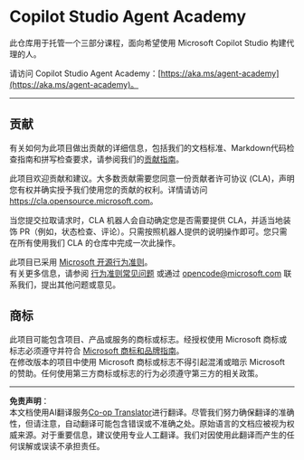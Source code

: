 <!--
CO_OP_TRANSLATOR_METADATA:
{
  "original_hash": "8bce990d8da924192fe923e852a19fbb",
  "translation_date": "2025-10-18T02:40:10+00:00",
  "source_file": "README.md",
  "language_code": "zh"
}
-->
# Copilot Studio Agent Academy

此仓库用于托管一个三部分课程，面向希望使用 Microsoft Copilot Studio 构建代理的人。

请访问 Copilot Studio Agent Academy：[https://aka.ms/agent-academy](https://aka.ms/agent-academy)。

---

## 贡献

有关如何为此项目做出贡献的详细信息，包括我们的文档标准、Markdown代码检查指南和拼写检查要求，请参阅我们的[贡献指南](CONTRIBUTING.md)。

此项目欢迎贡献和建议。大多数贡献需要您同意一份贡献者许可协议 (CLA)，声明您有权并确实授予我们使用您的贡献的权利。详情请访问 <https://cla.opensource.microsoft.com>。

当您提交拉取请求时，CLA 机器人会自动确定您是否需要提供 CLA，并适当地装饰 PR（例如，状态检查、评论）。只需按照机器人提供的说明操作即可。您只需在所有使用我们 CLA 的仓库中完成一次此操作。

此项目已采用 [Microsoft 开源行为准则](https://opensource.microsoft.com/codeofconduct/)。  
有关更多信息，请参阅 [行为准则常见问题](https://opensource.microsoft.com/codeofconduct/faq/) 或通过 [opencode@microsoft.com](mailto:opencode@microsoft.com) 联系我们，提出其他问题或意见。

## 商标

此项目可能包含项目、产品或服务的商标或标志。经授权使用 Microsoft 商标或标志必须遵守并符合 [Microsoft 商标和品牌指南](https://www.microsoft.com/legal/intellectualproperty/trademarks/usage/general)。  
在修改版本的项目中使用 Microsoft 商标或标志不得引起混淆或暗示 Microsoft 的赞助。任何使用第三方商标或标志的行为必须遵守第三方的相关政策。

---

**免责声明**：  
本文档使用AI翻译服务[Co-op Translator](https://github.com/Azure/co-op-translator)进行翻译。尽管我们努力确保翻译的准确性，但请注意，自动翻译可能包含错误或不准确之处。原始语言的文档应被视为权威来源。对于重要信息，建议使用专业人工翻译。我们对因使用此翻译而产生的任何误解或误读不承担责任。